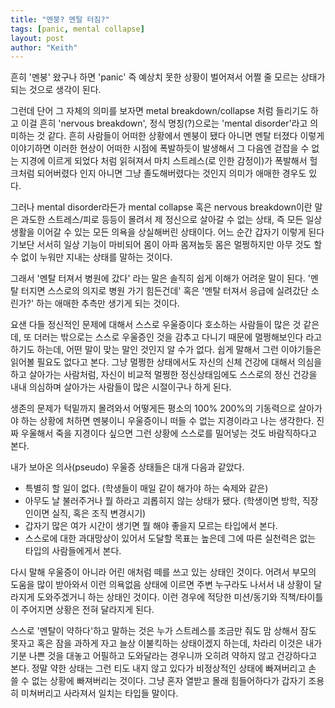 ```yaml
---
title: "멘붕? 멘탈 터짐?"
tags: [panic, mental collapse]
layout: post
author: "Keith"
---
```


흔히 '멘붕' 왔구나 하면 'panic' 즉 예상치 못한 상황이 벌어져서 어쩔 줄 모르는 상태가 되는 것으로 생각이 된다. 

그런데 단어 그 자체의 의미를 보자면 metal breakdown/collapse 처럼 들리기도 하고 이걸 흔히 'nervous breakdown', 정식 명칭(?)으로는 'mental disorder'라고 의미하는 것 같다. 흔히 사람들이 어떠한 상황에서 멘붕이 됐다 아니면 멘탈 터졌다 이렇게 이야기하면 이러한 현상이 어떠한 시점에 폭발하듯이 발생해서 그 다음엔 걷잡을 수 없는 지경에 이르게 되었다 처럼 읽혀져서 마치 스트레스(로 인한 감정이)가 폭발해서 헐크처럼 되어버렸다 인지 아니면 그냥 졸도해버렸다는 것인지 의미가 애매한 경우도 있다.

그러나 mental disorder라든가 mental collapse 혹은 nervous breakdown이란 말은 과도한 스트레스/피로 등등이 몰려서 제 정신으로 살아갈 수 없는 상태, 즉 모든 일상 생활을 이어갈 수 있는 모든 의욕을 상실해버린 상태이다. 어느 순간 갑자기 이렇게 된다기보단 서서히 일상 기능이 마비되어 몸이 아파 몸져눕듯 몸은 멀쩡하지만 아무 것도 할 수 없이 누워만 지내는 상태를 말하는 것이다. 

그래서 '멘탈 터져서 병원에 갔다' 라는 말은 솔직히 쉽게 이해가 어려운 말이 된다. '멘탈 터지면 스스로의 의지로 병원 가기 힘든건데' 혹은 '멘탈 터져서 응급에 실려갔단 소린가?' 하는 애매한 추측만 생기게 되는 것이다. 

요샌 다들 정신적인 문제에 대해서 스스로 우울증이다 호소하는 사람들이 많은 것 같은데, 또 더러는 밖으로는 스스로 우울증인 것을 감추고 다니기 때문에 멀쩡해보인다 라고 하기도 하는데, 어떤 말이 맞는 말인 것인지 알 수가 없다. 쉽게 말해서 그런 이야기들은 읽어볼 필요도 없다고 본다. 그냥 멀쩡한 상태에서도 자신의 신체 건강에 대해서 의심을 하고 살아가는 사람처럼, 자신이 비교적 멀쩡한 정신상태임에도 스스로의 정신 건강을 내내 의심하며 살아가는 사람들이 많은 시절이구나 하게 된다.

생존의 문제가 턱밑까지 몰려와서 어떻게든 평소의 100% 200%의 기동력으로 살아가야 하는 상황에 처하면 멘붕이니 우울증이니 떠들 수 없는 지경이라고 나는 생각한다. 진짜 우울해서 죽을 지경이다 싶으면 그런 상황에 스스로를 밀어넣는 것도 바람직하다고 본다.

내가 보아온 의사(pseudo) 우울증 상태들은 대개 다음과 같았다.

- 특별히 할 일이 없다. (학생들이 매일 같이 해가야 하는 숙제와 같은)
- 아무도 날 불러주거나 뭘 하라고 괴롭히지 않는 상태가 됐다. (학생이면 방학, 직장인이면 실직, 혹은 조직 변경시기)
- 갑자기 많은 여가 시간이 생기면 뭘 해야 좋을지 모르는 타입에서 본다.
- 스스로에 대한 과대망상이 있어서 도달할 목표는 높은데 그에 따른 실천력은 없는 타입의 사람들에게서 본다.

다시 말해 우울증이 아니라 어린 애처럼 떼를 쓰고 있는 상태인 것이다. 어려서 부모의 도움을 많이 받아와서 이런 의욕없음 상태에 이르면 주변 누구라도 나서서 내 상황이 달라지게 도와주겠거니 하는 상태인 것이다. 이런 경우에 적당한 미션/동기와 직책/타이틀이 주어지면 상황은 전혀 달라지게 된다. 

스스로 '멘탈이 약하다'하고 말하는 것은 누가 스트레스를 조금만 줘도 맘 상해서 잠도 못자고 혹은 잠을 과하게 자고 늘상 이불킥하는 상태이겠지 하는데, 차라리 이것은 내가 기분 나쁜 것을 대놓고 어필하고 도와달라는 경우니까 오히려 약하지 않고 건강하다고 본다. 정말 약한 상태는 그런 티도 내지 않고 있다가 비정상적인 상태에 빠져버리고 손 쓸 수 없는 상황에 빠져버리는 것이다. 그냥 혼자 열받고 몰래 힘들어하다가 갑자기 조용히 미쳐버리고 사라져서 일치는 타입들 말이다. 

